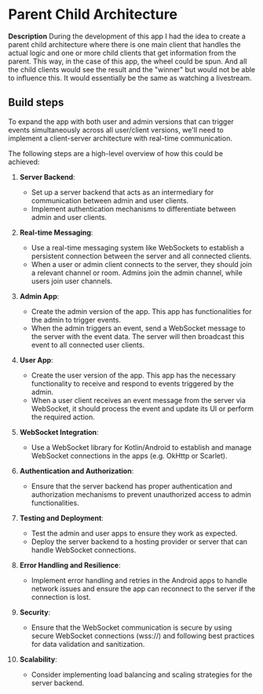 
# Parent Child Architecture
**Description**
During the development of this app I had the idea to create a parent child architecture where there is one main client that handles the actual logic and one or more child clients that get information from the parent. This way, 
in the case of this app, the wheel could be spun. And all the child clients would see the result and the "winner" but would not be able to influence this. It would essentially be the same as watching a livestream.

## Build steps
To expand the app with both user and admin versions that can trigger events simultaneously across all user/client versions, we'll need to implement a client-server architecture with real-time communication. 

The following steps are a high-level overview of how this could be achieved:
1. **Server Backend**:
    - Set up a server backend that acts as an intermediary for communication between admin and user clients.
    - Implement authentication mechanisms to differentiate between admin and user clients.

2. **Real-time Messaging**:
    - Use a real-time messaging system like WebSockets to establish a persistent connection between the server and all connected clients.
    - When a user or admin client connects to the server, they should join a relevant channel or room. Admins join the admin channel, while users join user channels.

3. **Admin App**:
    - Create the admin version of the app. This app has functionalities for the admin to trigger events.
    - When the admin triggers an event, send a WebSocket message to the server with the event data. The server will then broadcast this event to all connected user clients.

4. **User App**:
    - Create the user version of the app. This app has the necessary functionality to receive and respond to events triggered by the admin.
    - When a user client receives an event message from the server via WebSocket, it should process the event and update its UI or perform the required action.

5. **WebSocket Integration**:
    - Use a WebSocket library for Kotlin/Android to establish and manage WebSocket connections in the apps (e.g. OkHttp or Scarlet).

6. **Authentication and Authorization**:
    - Ensure that the server backend has proper authentication and authorization mechanisms to prevent unauthorized access to admin functionalities.

7. **Testing and Deployment**:
    - Test the admin and user apps to ensure they work as expected.
    - Deploy the server backend to a hosting provider or server that can handle WebSocket connections.

8. **Error Handling and Resilience**:
    - Implement error handling and retries in the Android apps to handle network issues and ensure the app can reconnect to the server if the connection is lost.

9. **Security**:
    - Ensure that the WebSocket communication is secure by using secure WebSocket connections (wss://) and following best practices for data validation and sanitization.

10. **Scalability**:
    - Consider implementing load balancing and scaling strategies for the server backend.